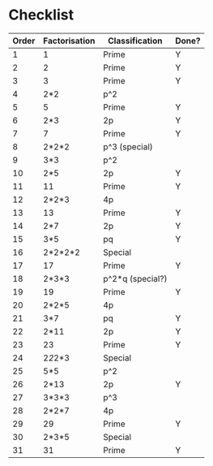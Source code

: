 # Checklist

| Order | Factorisation | Classification    | Done? |
| ----- | ------------- | ----------------- | ----- |
| 1     | 1             | Prime             | Y     |
| 2     | 2             | Prime             | Y     |
| 3     | 3             | Prime             | Y     |
| 4     | 2\*2          | p^2               |       |
| 5     | 5             | Prime             | Y     |
| 6     | 2\*3          | 2p                | Y     |
| 7     | 7             | Prime             | Y     |
| 8     | 2\*2\*2       | p^3 (special)     |       |
| 9     | 3\*3          | p^2               |       |
| 10    | 2\*5          | 2p                | Y     |
| 11    | 11            | Prime             | Y     |
| 12    | 2\*2\*3       | 4p                |       |
| 13    | 13            | Prime             | Y     |
| 14    | 2\*7          | 2p                | Y     |
| 15    | 3\*5          | pq                | Y     |
| 16    | 2\*2\*2\*2    | Special           |       |
| 17    | 17            | Prime             | Y     |
| 18    | 2\*3\*3       | p^2\*q (special?) |       |
| 19    | 19            | Prime             | Y     |
| 20    | 2\*2\*5       | 4p                |       |
| 21    | 3\*7          | pq                | Y     |
| 22    | 2\*11         | 2p                | Y     |
| 23    | 23            | Prime             | Y     |
| 24    | 2*2*2\*3      | Special           |       |
| 25    | 5\*5          | p^2               |       |
| 26    | 2\*13         | 2p                | Y     |
| 27    | 3\*3\*3       | p^3               |       |
| 28    | 2\*2\*7       | 4p                |       |
| 29    | 29            | Prime             | Y     |
| 30    | 2\*3\*5       | Special           |       |
| 31    | 31            | Prime             | Y     |
